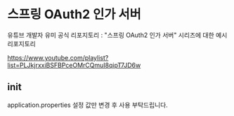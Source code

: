 # 스프링 OAuth2 인가 서버

유튜브 개발자 유미 공식 리포지토리 : "스프링 OAuth2 인가 서버" 시리즈에 대한 예시 리포지토리

https://www.youtube.com/playlist?list=PLJkjrxxiBSFBPceOMrCQmuI8qipT7JD6w

## init

application.properties 설정 값만 변경 후 사용 부탁드립니다.

